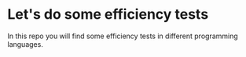 # Let's do some efficiency tests
In this repo you will find some efficiency tests in different programming languages.
